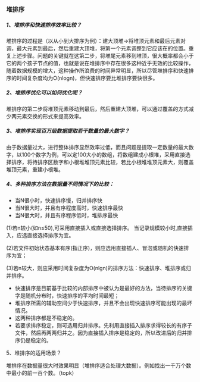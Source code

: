 ### 堆排序

##### 1、堆排序和快速排序效率比较？

堆排序的过程是（以从小到大排序为例）：建大顶堆->将堆顶元素和最后元素对调，最大元素到最后，然后重建大顶堆，将第一个元素调整到它应该在的位置。重复上述步骤。问题的关键就在这第二步，将堆尾元素移到堆顶，很大概率都会小于它的两个孩子节点的值，也就是说在堆排序中存在很多这种近乎无效的比较操作，随着数据规模的增大，这种操作所浪费的时间异常明显，所以尽管堆排序和快速排序的时间复杂度均为O(nlogn)，但快速排序要比堆排序要快很多。

##### 2、堆排序优化可以如何优化呢？

堆排序的第二步将堆顶元素移动到最后，然后重建大顶堆，可以通过覆盖的方式减少两元素交换的形式来提高效率。

##### 3、堆排序实现百万级数据提取若干数量的最大数字？

由于数据量过大，进行整体排序显然效率过低，而且问题是提取一定数量的最大数字，以100个数字为例，可以定100大小的数组，将数组建成小根堆，采用直接选择排序，将待排序区数字和小根堆堆顶元素比较，若比小根堆堆顶元素大，则覆盖堆顶元素，重建小根堆。

##### 4、多种排序方法在数据量不同情况下的比较：

- 当N很小时，快速排序慢，归并排序快  
- 当N很大时，并且有序程度高时，快速排序最快  
- 当N很大时，并且有序程序低时，堆排序最快  

(1)若n较小(如n≤50),可采用直接插入或直接选择排序。 当记录规模较小时,直接插入，应选直接选择排序为宜。

(2)若文件初始状态基本有序(指正序)，则应选用直接插人、冒泡或随机的快速排序为宜； 

(3)若n较大，则应采用时间复杂度为O(nlgn)的排序方法：快速排序、堆排序或归并排序。     　

- 快速排序是目前基于比较的内部排序中被认为是最好的方法，当待排序的关键字是随机分布时，快速排序的平均时间最短；     　
- 堆排序所需的辅助空间少于快速排序，并且不会出现快速排序可能出现的最坏情况。
- 这两种排序都是不稳定的。     　
- 若要求排序稳定，则可选用归并排序。先利用直接插入排序求得较长的有序子文件，然后再两两归并之。因为直接插入排序是稳定的，所以改进后的归并排序仍是稳定的。

5、堆排序的适用场景？

堆排序在数据量很大时效果明显（堆排序适合处理大数据）。例如找出一千万个数中最小的前一百个数。（topk）